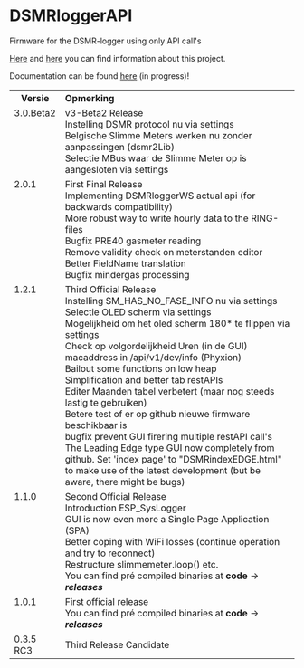 # DSMRloggerAPI
Firmware for the DSMR-logger using only API call's

[Here](https://willem.aandewiel.nl/index.php/2019/04/09/dsmr-logger-v4-slimme-meter-uitlezer/) and
[here](https://willem.aandewiel.nl/index.php/2020/02/28/restapis-zijn-hip-nieuwe-firmware-voor-de-dsmr-logger/)
you can find information about this project.

Documentation can be found [here](https://mrwheel-docs.gitbook.io/dsmrloggerapi/) (in progress)!

<table>
<tr><th>Versie</th><th align="Left">Opmerking</th></tr>
<tr>
   <td valign="top">3.0.Beta2</td>
   <td>v3-Beta2 Release
      <br>Instelling DSMR protocol nu via settings
      <br>Belgische Slimme Meters werken nu zonder aanpassingen (dsmr2Lib)
      <br>Selectie MBus waar de Slimme Meter op is aangesloten via settings
   </td>
</tr>
<tr>
   <td valign="top">2.0.1</td>
   <td>First Final Release
   <br>Implementing DSMRloggerWS actual api (for backwards compatibility)
   <br>More robust way to write hourly data to the RING-files
   <br>Bugfix PRE40 gasmeter reading
   <br>Remove validity check on meterstanden editor
   <br>Better FieldName translation
   <br>Bugfix mindergas processing
   </td>
</tr>
<tr>
   <td valign="top">1.2.1</td>
   <td>Third Official Release
      <br>Instelling SM_HAS_NO_FASE_INFO nu via settings
      <br>Selectie OLED scherm via settings
      <br>Mogelijkheid om het oled scherm 180* te flippen via settings
      <br>Check op volgordelijkheid Uren (in de GUI)
      <br>macaddress in /api/v1/dev/info (Phyxion)
      <br>Bailout some functions on low heap
      <br>Simplification and better tab restAPIs
      <br>Editer Maanden tabel verbetert  (maar nog steeds lastig te gebruiken)
      <br>Betere test of er op github nieuwe firmware beschikbaar is
      <br>bugfix prevent GUI firering multiple restAPI call's
      <br>The Leading Edge type GUI now completely from github. Set
      'index page' to "DSMRindexEDGE.html" to make use of
      the latest development (but be aware, there might be bugs)
   </td>
</tr>
<tr>
   <td valign="top">1.1.0</td>
   <td>Second Official Release
      <br>Introduction ESP_SysLogger
      <br>GUI is now even more a Single Page Application (SPA)
      <br>Better coping with WiFi losses (continue operation and try to reconnect)
      <br>Restructure slimmemeter.loop() etc.
      <br>You can find pré compiled binaries at <b>code</b> -> <b><i>releases</i></b>
   </td>
</tr>
<tr>
   <td valign="top">1.0.1</td>
   <td>First official release
      <br>You can find pré compiled binaries at <b>code</b> -> <b><i>releases</i></b>
   </td>
</tr>
<tr>
   <td valign="top">0.3.5 RC3</td>
   <td>Third Release Candidate
   </td>
</tr>
</table>
